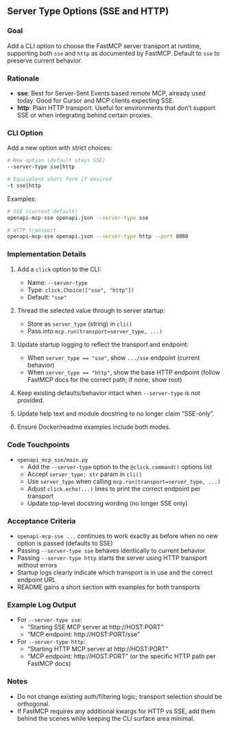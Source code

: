 ## Server Type Options (SSE and HTTP)

### Goal
Add a CLI option to choose the FastMCP server transport at runtime, supporting both `sse` and `http` as documented by FastMCP. Default to `sse` to preserve current behavior.

### Rationale
- **sse**: Best for Server-Sent Events based remote MCP, already used today. Good for Cursor and MCP clients expecting SSE.
- **http**: Plain HTTP transport. Useful for environments that don’t support SSE or when integrating behind certain proxies.

### CLI Option
Add a new option with strict choices:

```bash
# New option (default stays SSE)
--server-type sse|http

# Equivalent short form if desired
-t sse|http
```

Examples:

```bash
# SSE (current default)
openapi-mcp-sse openapi.json --server-type sse

# HTTP transport
openapi-mcp-sse openapi.json --server-type http --port 8080
```

### Implementation Details
1. Add a `click` option to the CLI:
   - Name: `--server-type`
   - Type: `click.Choice(["sse", "http"])`
   - Default: `"sse"`

2. Thread the selected value through to server startup:
   - Store as `server_type` (string) in `cli()`
   - Pass into `mcp.run(transport=server_type, ...)`

3. Update startup logging to reflect the transport and endpoint:
   - When `server_type == "sse"`, show `.../sse` endpoint (current behavior)
   - When `server_type == "http"`, show the base HTTP endpoint (follow FastMCP docs for the correct path; if none, show root)

4. Keep existing defaults/behavior intact when `--server-type` is not provided.

5. Update help text and module docstring to no longer claim “SSE-only”.

6. Ensure Docker/readme examples include both modes.

### Code Touchpoints
- `openapi_mcp_sse/main.py`
  - Add the `--server-type` option to the `@click.command()` options list
  - Accept `server_type: str` param in `cli()`
  - Use `server_type` when calling `mcp.run(transport=server_type, ...)`
  - Adjust `click.echo(...)` lines to print the correct endpoint per transport
  - Update top-level docstring wording (no longer SSE only)

### Acceptance Criteria
- `openapi-mcp-sse ...` continues to work exactly as before when no new option is passed (defaults to SSE)
- Passing `--server-type sse` behaves identically to current behavior
- Passing `--server-type http` starts the server using HTTP transport without errors
- Startup logs clearly indicate which transport is in use and the correct endpoint URL
- README gains a short section with examples for both transports

### Example Log Output
- For `--server-type sse`:
  - “Starting SSE MCP server at http://HOST:PORT”
  - “MCP endpoint: http://HOST:PORT/sse”
- For `--server-type http`:
  - “Starting HTTP MCP server at http://HOST:PORT”
  - “MCP endpoint: http://HOST:PORT” (or the specific HTTP path per FastMCP docs)

### Notes
- Do not change existing auth/filtering logic; transport selection should be orthogonal.
- If FastMCP requires any additional kwargs for HTTP vs SSE, add them behind the scenes while keeping the CLI surface area minimal.

